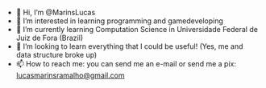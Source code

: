 - 👋 Hi, I’m @MarinsLucas
- 👀 I’m interested in learning programming and gamedeveloping
- 🌱 I’m currently learning Computation Science in Universidade Federal de Juiz de Fora (Brazil)
- 💞️ I’m looking to learn everything that I could be useful! (Yes, me and data structure broke up)
- 📫 How to reach me: you can send me an e-mail or send me a pix: lucasmarinsramalho@gmail.com

<!---
MarinsLucas/MarinsLucas is a ✨ special ✨ repository because its `README.md` (this file) appears on your GitHub profile.
You can click the Preview link to take a look at your changes.
--->
